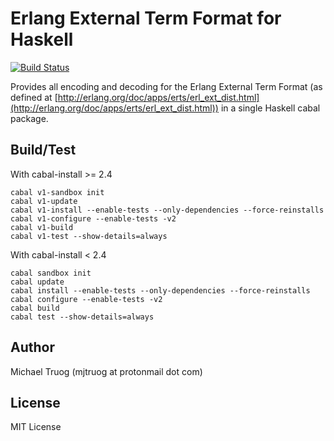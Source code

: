 Erlang External Term Format for Haskell
=======================================

[![Build Status](https://app.travis-ci.com/okeuday/erlang_hs.svg?branch=master)](https://app.travis-ci.com/okeuday/erlang_hs)

Provides all encoding and decoding for the Erlang External Term Format
(as defined at [http://erlang.org/doc/apps/erts/erl_ext_dist.html](http://erlang.org/doc/apps/erts/erl_ext_dist.html))
in a single Haskell cabal package.

Build/Test
----------

With cabal-install >= 2.4

    cabal v1-sandbox init
    cabal v1-update
    cabal v1-install --enable-tests --only-dependencies --force-reinstalls
    cabal v1-configure --enable-tests -v2
    cabal v1-build
    cabal v1-test --show-details=always

With cabal-install < 2.4

    cabal sandbox init
    cabal update
    cabal install --enable-tests --only-dependencies --force-reinstalls
    cabal configure --enable-tests -v2
    cabal build
    cabal test --show-details=always

Author
------

Michael Truog (mjtruog at protonmail dot com)

License
-------

MIT License

